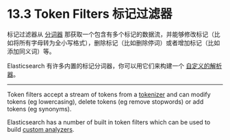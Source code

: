 # 13.3 Token Filters 标记过滤器

标记过滤器从 [分词器](https://www.gitbook.com/book/scsundefined/elasticsearch-reference-cn/edit#) 那获取一个包含有多个标记的数据流，并能够修改标记（比如将所有字母转为全小写格式），删除标记（比如删除停词）或者增加标记（比如添加同义词）等。

Elasticsearch 有许多内置的标记分词器，你可以用它们来构建一个 [自定义的解析器](https://www.gitbook.com/book/scsundefined/elasticsearch-reference-cn/edit#)。

***

Token filters accept a stream of tokens from a [tokenizer](https://www.elastic.co/guide/en/elasticsearch/reference/current/analysis-tokenizers.html) and can modify tokens (eg lowercasing), delete tokens (eg remove stopwords) or add tokens (eg synonyms).

Elasticsearch has a number of built in token filters which can be used to build [custom analyzers](https://www.elastic.co/guide/en/elasticsearch/reference/current/analysis-custom-analyzer.html).